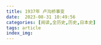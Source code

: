 ```yaml
---
title: 1937年 卢沟桥事变
date:  2023-08-31 10:49:56
categories: [阅读,全历史,历史,日本史]
tags: article
index_img: 
---
```


